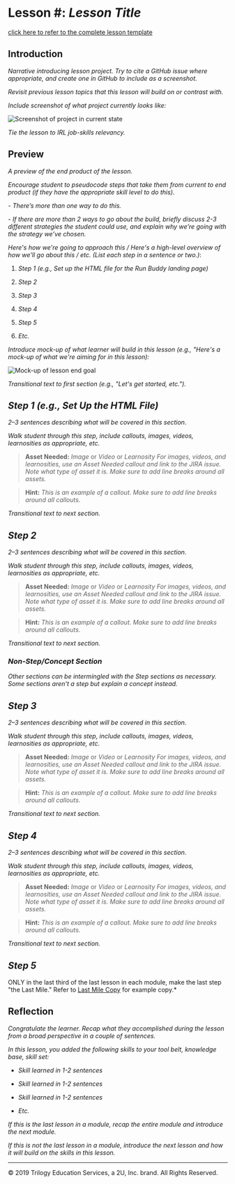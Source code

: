 # Lesson #: *Lesson Title*

[click here to refer to the complete lesson template](https://docs.google.com/document/d/1Tkyo89lX68rsje15aDFHx2rb2JXszqtZHDaisXYVPsU)

## Introduction

*Narrative introducing lesson project. Try to cite a GitHub issue where appropriate, and create one in GitHub to include as a screenshot.* 

*Revisit previous lesson topics that this lesson will build on or contrast with.*

*Include screenshot of what project currently looks like:*

![Screenshot of project in current state](./assets/screenshot.jpg)

*Tie the lesson to IRL job-skills relevancy.*


## Preview 

*A preview of the end product of the lesson.*

*Encourage student to pseudocode steps that take them from current to end product (if they have the appropriate skill level to do this).*

*- There’s more than one way to do this.* 

*- If there are more than 2 ways to go about the build, briefly discuss 2-3 different strategies the student could use, and explain why we’re going with the strategy we’ve chosen.*

*Here's how we're going to approach this / Here's a high-level overview of how we'll go about this / etc. (List each step in a sentence or two.)*:

1. *Step 1 (e.g., Set up the HTML file for the Run Buddy landing page)*

2. *Step 2*

3. *Step 3*

4. *Step 4*

5. *Step 5*

6. *Etc.*
 
*Introduce mock-up of what learner will build in this lesson (e.g., "Here's a mock-up of what we're aiming for in this lesson):*

![Mock-up of lesson end goal](./assets/screenshot.jpg)

*Transitional text to first section (e.g., "Let's get started, etc.").*

## *Step 1 (e.g., Set Up the HTML File)*

*2–3 sentences describing what will be covered in this section.*

*Walk student through this step, include callouts, images, videos, learnosities as appropriate, etc.*

> **Asset Needed:** *Image* or *Video* or *Learnosity* *For images, videos, and learnosities, use an Asset Needed callout and link to the JIRA issue. Note what type of asset it is. Make sure to add line breaks around all assets.*

> **Hint:** *This is an example of a callout. Make sure to add line breaks around all callouts.*

*Transitional text to next section.*

## *Step 2*

*2–3 sentences describing what will be covered in this section.*

*Walk student through this step, include callouts, images, videos, learnosities as appropriate, etc.*

> **Asset Needed:** *Image* or *Video* or *Learnosity* *For images, videos, and learnosities, use an Asset Needed callout and link to the JIRA issue. Note what type of asset it is. Make sure to add line breaks around all assets.*

> **Hint:** *This is an example of a callout. Make sure to add line breaks around all callouts.*

*Transitional text to next section.*

### *Non-Step/Concept Section*

*Other sections can be intermingled with the Step sections as necessary. Some sections aren't a step but explain a concept instead.* 

## *Step 3*

*2–3 sentences describing what will be covered in this section.*

*Walk student through this step, include callouts, images, videos, learnosities as appropriate, etc.*

> **Asset Needed:** *Image* or *Video* or *Learnosity* *For images, videos, and learnosities, use an Asset Needed callout and link to the JIRA issue. Note what type of asset it is. Make sure to add line breaks around all assets.*

> **Hint:** *This is an example of a callout. Make sure to add line breaks around all callouts.*

*Transitional text to next section.*

## *Step 4*

*2–3 sentences describing what will be covered in this section.*

*Walk student through this step, include callouts, images, videos, learnosities as appropriate, etc.*

> **Asset Needed:** *Image* or *Video* or *Learnosity* *For images, videos, and learnosities, use an Asset Needed callout and link to the JIRA issue. Note what type of asset it is. Make sure to add line breaks around all assets.*

> **Hint:** *This is an example of a callout. Make sure to add line breaks around all callouts.*

*Transitional text to next section.*

## *Step 5*

ONLY in the last third of the last lesson in each module, make the last step "the Last Mile." Refer to [Last Mile Copy](https://docs.google.com/document/d/1QGQIZU_sOBOemsSbbywDu1-gL0Z5JS2LAl-c8KY90Vs/) for example copy.* 

## Reflection

*Congratulate the learner. Recap what they accomplished during the lesson from a broad perspective in a couple of sentences.*

*In this lesson, you added the following skills to your tool belt, knowledge base, skill set:*

- *Skill learned in 1-2 sentences*

- *Skill learned in 1-2 sentences*

- *Skill learned in 1-2 sentences*

- *Etc.*

*If this is the last lesson in a module, recap the entire module and introduce the next module.*

*If this is not the last lesson in a module, introduce the next lesson and how it will build on the skills in this lesson.*


- - -
© 2019 Trilogy Education Services, a 2U, Inc. brand. All Rights Reserved.

